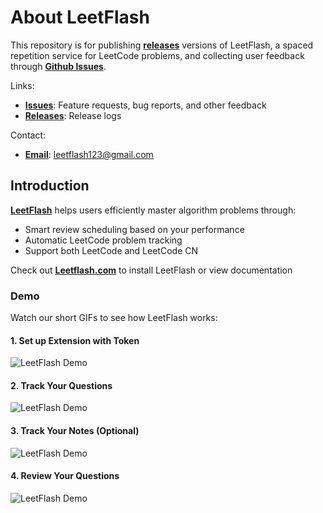 # About LeetFlash

This repository is for publishing [**releases**](https://github.com/q815101630/about-leetflash/releases) versions of LeetFlash, a spaced repetition service for LeetCode problems, and collecting user feedback through [**Github Issues**](https://github.com/q815101630/about-leetflash/issues).

Links:

- [**Issues**](https://github.com/q815101630/about-leetflash/issues): Feature requests, bug reports, and other feedback
- [**Releases**](https://github.com/q815101630/about-leetflash/releases): Release logs

Contact:

- [**Email**](mailto:leetflash123@gmail.com): leetflash123@gmail.com

## Introduction

[**LeetFlash**](https://www.leetflash.com/) helps users efficiently master algorithm problems through:

- Smart review scheduling based on your performance
- Automatic LeetCode problem tracking
- Support both LeetCode and LeetCode CN

Check out [**Leetflash.com**](https://www.leetflash.com/) to install LeetFlash or view documentation

### Demo

Watch our short GIFs to see how LeetFlash works:

#### 1. Set up Extension with Token

![LeetFlash Demo](./demo/tokenSetting.gif)

#### 2. Track Your Questions

![LeetFlash Demo](./demo/captureQuestion.gif)

#### 3. Track Your Notes (Optional)

![LeetFlash Demo](./demo/captureNote.gif)

#### 4. Review Your Questions

![LeetFlash Demo](./demo/reviewQuestion.gif)
